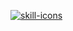 [![skill-icons](https://skillicons.dev/icons?i=haxe,haxeflixel,lua,python,js)](https://skillicons.dev)